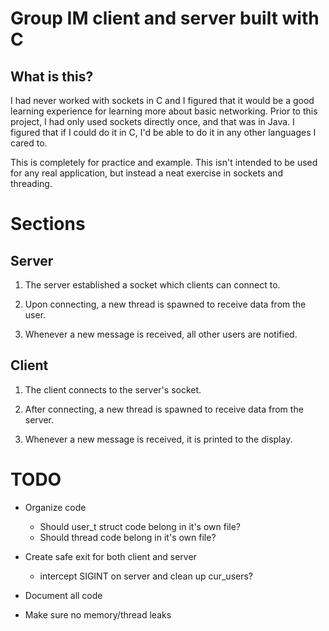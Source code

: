 # Group IM client and server built with C

## What is this?
I had never worked with sockets in C and I figured that it would be a
good learning experience for learning more about basic networking.
Prior to this project, I had only used sockets directly once, and that
was in Java. I figured that if I could do it in C, I'd be able to do
it in any other languages I cared to.

This is completely for practice and example. This isn't intended to be
used for any real application, but instead a neat exercise in sockets
and threading.

# Sections

## Server

1. The server established a socket which clients can connect to.

2. Upon connecting, a new thread is spawned to receive data from the user.

3. Whenever a new message is received, all other users are notified.

## Client

1. The client connects to the server's socket.

2. After connecting, a new thread is spawned to receive data from the server.

3. Whenever a new message is received, it is printed to the display.

# TODO

* Organize code
    * Should user_t struct code belong in it's own file?
    * Should thread code belong in it's own file?

* Create safe exit for both client and server
    * intercept SIGINT on server and clean up cur_users?
* Document all code
* Make sure no memory/thread leaks